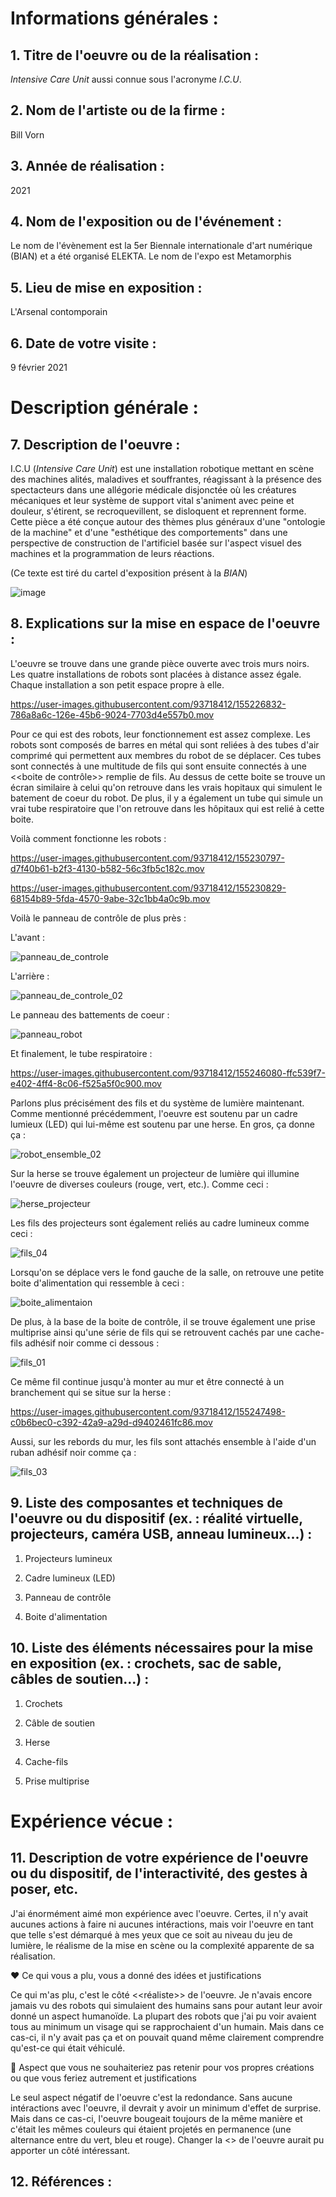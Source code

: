 # Informations générales :


## 1. Titre de l'oeuvre ou de la réalisation :

*Intensive Care Unit* aussi connue sous l'acronyme *I.C.U*. 


## 2. Nom de l'artiste ou de la firme :

Bill Vorn


## 3. Année de réalisation :

2021


## 4. Nom de l'exposition ou de l'événement :

Le nom de l'évènement est la 5er Biennale internationale d'art numérique (BIAN) et a été organisé ELEKTA. Le nom de l'expo est Metamorphis 


## 5. Lieu de mise en exposition :

L'Arsenal contomporain 


## 6. Date de votre visite : 

9 février 2021


# Description générale :


## 7. Description de l'oeuvre :  

I.C.U (*Intensive Care Unit*) est une installation robotique mettant en scène des machines alités, maladives et souffrantes, réagissant à la présence des spectacteurs dans une allégorie médicale disjonctée où les créatures mécaniques et leur système de support vital s'animent avec peine et douleur, s'étirent, se recroquevillent, se disloquent et reprennent forme. Cette pièce a été conçue autour des thèmes plus généraux d'une "ontologie de la machine" et d'une "esthétique des comportements" dans une perspective de construction de l'artificiel basée sur l'aspect visuel des machines et la programmation de leurs réactions.
 
(Ce texte est tiré du cartel d'exposition présent à la *BIAN*)
 
![image](https://user-images.githubusercontent.com/93718412/155224828-bc19619e-6dde-48c6-b1a9-7aafd4c4dfab.png)


## 8. Explications sur la mise en espace de l'oeuvre : 

L'oeuvre se trouve dans une grande pièce ouverte avec trois murs noirs. Les quatre installations de robots sont placées à distance assez égale. Chaque installation a son petit espace propre à elle. 

https://user-images.githubusercontent.com/93718412/155226832-786a8a6c-126e-45b6-9024-7703d4e557b0.mov

Pour ce qui est des robots, leur fonctionnement est assez complexe. Les robots sont composés de barres en métal qui sont reliées à des tubes d'air comprimé qui permettent aux membres du robot de se déplacer. Ces tubes sont connectés à une multitude de fils qui sont ensuite connectés à une <<boite de contrôle>> remplie de fils. Au dessus de cette boite se trouve un écran similaire à celui qu'on retrouve dans les vrais hopitaux qui simulent le batement de coeur du robot. De plus, il y a également un tube qui simule un vrai tube respiratoire que l'on retrouve dans les hôpitaux qui est relié à cette boite. 


Voilà comment fonctionne les robots : 


https://user-images.githubusercontent.com/93718412/155230797-d7f40b61-b2f3-4130-b582-56c3fb5c182c.mov

https://user-images.githubusercontent.com/93718412/155230829-68154b89-5fda-4570-9abe-32c1bb4a0c9b.mov


Voilà le panneau de contrôle de plus près : 

L'avant : 

![panneau_de_controle](https://user-images.githubusercontent.com/93718412/155231341-a38d03fc-87f9-4ea0-b894-05bc3f48d2ba.jpeg)

L'arrière : 

![panneau_de_controle_02](https://user-images.githubusercontent.com/93718412/155247797-28a21a34-8276-4942-ab9d-e0a7f4f56d06.jpeg)


Le panneau des battements de coeur :

![panneau_robot](https://user-images.githubusercontent.com/93718412/155231066-7562a0cd-46af-481a-b70f-e4e5a604133d.jpeg)


Et finalement, le tube respiratoire : 

https://user-images.githubusercontent.com/93718412/155246080-ffc539f7-e402-4ff4-8c06-f525a5f0c900.mov


Parlons plus précisément des fils et du système de lumière maintenant. Comme mentionné précédemment, l'oeuvre est soutenu par un cadre lumieux (LED) qui lui-même est soutenu par une herse. En gros, ça donne ça :

![robot_ensemble_02](https://user-images.githubusercontent.com/93718412/155248073-48c91422-b088-4415-92f7-b262dcdc5376.jpeg)


Sur la herse se trouve également un projecteur de lumière qui illumine l'oeuvre de diverses couleurs (rouge, vert, etc.). Comme ceci : 

![herse_projecteur](https://user-images.githubusercontent.com/93718412/155246974-471a7f6d-6796-4b0c-8011-0ce7cf5be2d2.jpeg)


Les fils des projecteurs sont également reliés au cadre lumineux comme ceci : 

![fils_04](https://user-images.githubusercontent.com/93718412/155249177-219f422a-c276-4b96-b57e-d9ad15624871.jpeg)


Lorsqu'on se déplace vers le fond gauche de la salle, on retrouve une petite boite d'alimentation qui ressemble à ceci : 

![boite_alimentaion](https://user-images.githubusercontent.com/93718412/155246415-cb0c25e5-0fd5-4d63-ab54-1f0abb839ed9.jpeg)


De plus, à la base de la boite de contrôle, il se trouve également une prise multiprise ainsi qu'une série de fils qui se retrouvent cachés par une cache-fils adhésif noir comme ci dessous : 

![fils_01](https://user-images.githubusercontent.com/93718412/155247310-1fc8f1d8-4d01-4bfb-8167-1d2bdfdf495f.jpeg)


Ce même fil continue jusqu'à monter au mur et être connecté à un branchement qui se situe sur la herse : 

https://user-images.githubusercontent.com/93718412/155247498-c0b6bec0-c392-42a9-a29d-d9402461fc86.mov


Aussi, sur les rebords du mur, les fils sont attachés ensemble à l'aide d'un ruban adhésif noir comme ça : 

![fils_03](https://user-images.githubusercontent.com/93718412/155247826-785b462f-a515-40bb-880b-1f9eb9dcaab3.jpeg)


## 9. Liste des composantes et techniques de l'oeuvre ou du dispositif (ex. : réalité virtuelle, projecteurs, caméra USB, anneau lumineux...) :

1. Projecteurs lumineux 

2. Cadre lumineux (LED) 

3. Panneau de contrôle 

4. Boite d'alimentation


## 10. Liste des éléments nécessaires pour la mise en exposition (ex. : crochets, sac de sable, câbles de soutien...) :

1. Crochets 

2. Câble de soutien 

3. Herse 

4. Cache-fils 

5. Prise multiprise 


# Expérience vécue :

## 11. Description de votre expérience de l'oeuvre ou du dispositif, de l'interactivité, des gestes à poser, etc. 
 
J'ai énormément aimé mon expérience avec l'oeuvre. Certes, il n'y avait aucunes actions à faire ni aucunes intéractions, mais voir l'oeuvre en tant que telle s'est démarqué à mes yeux que ce soit au niveau du jeu de lumière, le réalisme de la mise en scène ou la complexité apparente de sa réalisation. 

❤️ Ce qui vous a plu, vous a donné des idées et justifications
 
Ce qui m'as plu, c'est le côté <<réaliste>> de l'oeuvre. Je n'avais encore jamais vu des robots qui simulaient des humains sans pour autant leur avoir donné un aspect humanoïde. La plupart des robots que j'ai pu voir avaient tous au minimum un visage qui se rapprochaient d'un humain. Mais dans ce cas-ci, il n'y avait pas ça et on pouvait quand même clairement comprendre qu'est-ce qui était véhiculé. 

🤔 Aspect que vous ne souhaiteriez pas retenir pour vos propres créations ou que vous feriez autrement et justifications
 
Le seul aspect négatif de l'oeuvre c'est la redondance. Sans aucune intéractions avec l'oeuvre, il devrait y avoir un minimum d'effet de surprise. Mais dans ce cas-ci, l'oeuvre bougeait toujours de la même manière et c'était les mêmes couleurs qui étaient projetés en permanence (une alternance entre du vert, bleu et rouge). Changer la <<routine>> de l'oeuvre aurait pu apporter un côté intéressant. 
 
 
 
 

 ## 12. Références :
 
 
 
 
 





